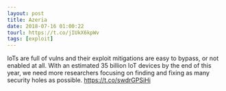 ```yaml
---
layout: post
title: Azeria
date: 2018-07-16 01:00:22
tourl: https://t.co/jIUkX6kpWv
tags: [exploit]
---
```

IoTs are full of vulns and their exploit mitigations are easy to bypass, or not enabled at all. With an estimated 35 billion IoT devices by the end of this year, we need more researchers focusing on finding and fixing as many security holes as possible.
https://t.co/swdrGPSiHi